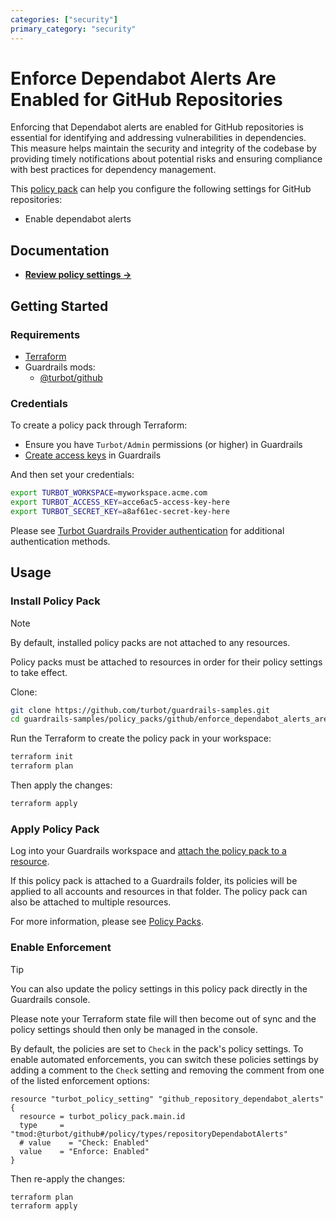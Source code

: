 ```yaml
---
categories: ["security"]
primary_category: "security"
---
```


# Enforce Dependabot Alerts Are Enabled for GitHub Repositories

Enforcing that Dependabot alerts are enabled for GitHub repositories is essential for identifying and addressing vulnerabilities in dependencies. This measure helps maintain the security and integrity of the codebase by providing timely notifications about potential risks and ensuring compliance with best practices for dependency management.

This [policy pack](https://turbot.com/guardrails/docs/concepts/policy-packs) can help you configure the following settings for GitHub repositories:

- Enable dependabot alerts

## Documentation

- **[Review policy settings →](https://hub.guardrails.turbot.com/policy-packs/github_enforce_dependabot_alerts_are_enabled_for_repositories/settings)**

## Getting Started

### Requirements

- [Terraform](https://developer.hashicorp.com/terraform/install)
- Guardrails mods:
  - [@turbot/github](https://hub.guardrails.turbot.com/mods/github)

### Credentials

To create a policy pack through Terraform:

- Ensure you have `Turbot/Admin` permissions (or higher) in Guardrails
- [Create access keys](https://turbot.com/guardrails/docs/guides/iam/access-keys#generate-a-new-guardrails-api-access-key) in Guardrails

And then set your credentials:

```sh
export TURBOT_WORKSPACE=myworkspace.acme.com
export TURBOT_ACCESS_KEY=acce6ac5-access-key-here
export TURBOT_SECRET_KEY=a8af61ec-secret-key-here
```

Please see [Turbot Guardrails Provider authentication](https://registry.terraform.io/providers/turbot/turbot/latest/docs#authentication) for additional authentication methods.

## Usage

### Install Policy Pack

> [!NOTE]
> By default, installed policy packs are not attached to any resources.
>
> Policy packs must be attached to resources in order for their policy settings to take effect.

Clone:

```sh
git clone https://github.com/turbot/guardrails-samples.git
cd guardrails-samples/policy_packs/github/enforce_dependabot_alerts_are_enabled_for_repositories
```

Run the Terraform to create the policy pack in your workspace:

```sh
terraform init
terraform plan
```

Then apply the changes:

```sh
terraform apply
```

### Apply Policy Pack

Log into your Guardrails workspace and [attach the policy pack to a resource](https://turbot.com/guardrails/docs/guides/policy-packs#attach-a-policy-pack-to-a-resource).

If this policy pack is attached to a Guardrails folder, its policies will be applied to all accounts and resources in that folder. The policy pack can also be attached to multiple resources.

For more information, please see [Policy Packs](https://turbot.com/guardrails/docs/concepts/policy-packs).

### Enable Enforcement

> [!TIP]
> You can also update the policy settings in this policy pack directly in the Guardrails console.
>
> Please note your Terraform state file will then become out of sync and the policy settings should then only be managed in the console.

By default, the policies are set to `Check` in the pack's policy settings. To enable automated enforcements, you can switch these policies settings by adding a comment to the `Check` setting and removing the comment from one of the listed enforcement options:

```hcl
resource "turbot_policy_setting" "github_repository_dependabot_alerts" {
  resource = turbot_policy_pack.main.id
  type     = "tmod:@turbot/github#/policy/types/repositoryDependabotAlerts"
  # value    = "Check: Enabled"
  value    = "Enforce: Enabled"
}
```

Then re-apply the changes:

```sh
terraform plan
terraform apply
```
